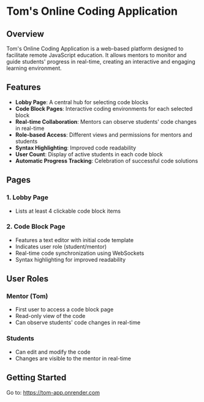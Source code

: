 # Tom's Online Coding Application

## Overview

Tom's Online Coding Application is a web-based platform designed to facilitate remote JavaScript education. It allows mentors to monitor and guide students' progress in real-time, creating an interactive and engaging learning environment.

## Features

- **Lobby Page**: A central hub for selecting code blocks
- **Code Block Pages**: Interactive coding environments for each selected block
- **Real-time Collaboration**: Mentors can observe students' code changes in real-time
- **Role-based Access**: Different views and permissions for mentors and students
- **Syntax Highlighting**: Improved code readability
- **User Count**: Display of active students in each code block
- **Automatic Progress Tracking**: Celebration of successful code solutions

## Pages

### 1. Lobby Page

- Lists at least 4 clickable code block items

### 2. Code Block Page

- Features a text editor with initial code template
- Indicates user role (student/mentor)
- Real-time code synchronization using WebSockets
- Syntax highlighting for improved readability

## User Roles

### Mentor (Tom)

- First user to access a code block page
- Read-only view of the code
- Can observe students' code changes in real-time

### Students

- Can edit and modify the code
- Changes are visible to the mentor in real-time


## Getting Started

Go to: https://tom-app.onrender.com
